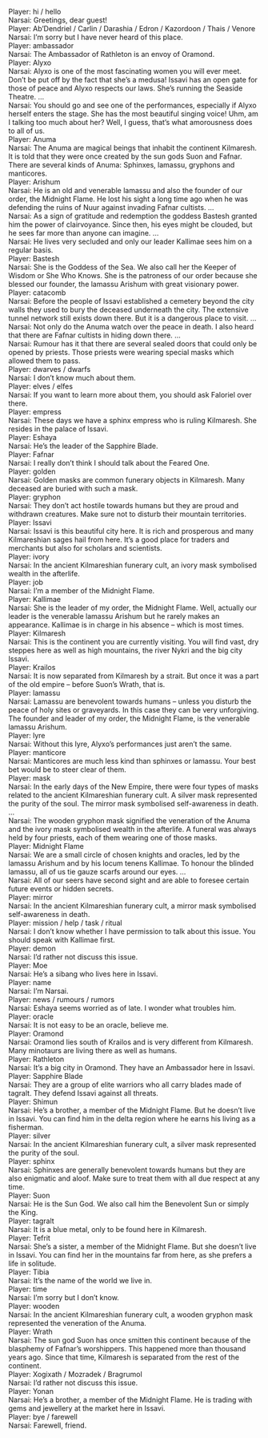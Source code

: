 Player: hi / hello  
Narsai: Greetings, dear guest!  
Player: Ab’Dendriel / Carlin / Darashia / Edron / Kazordoon / Thais / Venore  
Narsai: I’m sorry but I have never heard of this place.  
Player: ambassador  
Narsai: The Ambassador of Rathleton is an envoy of Oramond.  
Player: Alyxo  
Narsai: Alyxo is one of the most fascinating women you will ever meet. Don’t be put off by the fact that she’s a medusa! Issavi has an open gate for those of peace and Alyxo respects our laws. She’s running the Seaside Theatre. …  
Narsai: You should go and see one of the performances, especially if Alyxo herself enters the stage. She has the most beautiful singing voice! Uhm, am I talking too much about her? Well, I guess, that’s what amorousness does to all of us.  
Player: Anuma  
Narsai: The Anuma are magical beings that inhabit the continent Kilmaresh. It is told that they were once created by the sun gods Suon and Fafnar. There are several kinds of Anuma: Sphinxes, lamassu, gryphons and manticores.  
Player: Arishum  
Narsai: He is an old and venerable lamassu and also the founder of our order, the Midnight Flame. He lost his sight a long time ago when he was defending the ruins of Nuur against invading Fafnar cultists. …  
Narsai: As a sign of gratitude and redemption the goddess Bastesh granted him the power of clairvoyance. Since then, his eyes might be clouded, but he sees far more than anyone can imagine. …  
Narsai: He lives very secluded and only our leader Kallimae sees him on a regular basis.  
Player: Bastesh  
Narsai: She is the Goddess of the Sea. We also call her the Keeper of Wisdom or She Who Knows. She is the patroness of our order because she blessed our founder, the lamassu Arishum with great visionary power.  
Player: catacomb  
Narsai: Before the people of Issavi established a cemetery beyond the city walls they used to bury the deceased underneath the city. The extensive tunnel network still exists down there. But it is a dangerous place to visit. …  
Narsai: Not only do the Anuma watch over the peace in death. I also heard that there are Fafnar cultists in hiding down there. …  
Narsai: Rumour has it that there are several sealed doors that could only be opened by priests. Those priests were wearing special masks which allowed them to pass.  
Player: dwarves / dwarfs  
Narsai: I don’t know much about them.  
Player: elves / elfes  
Narsai: If you want to learn more about them, you should ask Faloriel over there.  
Player: empress  
Narsai: These days we have a sphinx empress who is ruling Kilmaresh. She resides in the palace of Issavi.  
Player: Eshaya  
Narsai: He’s the leader of the Sapphire Blade.  
Player: Fafnar  
Narsai: I really don’t think I should talk about the Feared One.  
Player: golden  
Narsai: Golden masks are common funerary objects in Kilmaresh. Many deceased are buried with such a mask.  
Player: gryphon  
Narsai: They don’t act hostile towards humans but they are proud and withdrawn creatures. Make sure not to disturb their mountain territories.  
Player: Issavi  
Narsai: Issavi is this beautiful city here. It is rich and prosperous and many Kilmareshian sages hail from here. It’s a good place for traders and merchants but also for scholars and scientists.  
Player: ivory  
Narsai: In the ancient Kilmareshian funerary cult, an ivory mask symbolised wealth in the afterlife.  
Player: job  
Narsai: I’m a member of the Midnight Flame.  
Player: Kallimae  
Narsai: She is the leader of my order, the Midnight Flame. Well, actually our leader is the venerable lamassu Arishum but he rarely makes an appearance. Kallimae is in charge in his absence – which is most times.  
Player: Kilmaresh  
Narsai: This is the continent you are currently visiting. You will find vast, dry steppes here as well as high mountains, the river Nykri and the big city Issavi.  
Player: Krailos  
Narsai: It is now separated from Kilmaresh by a strait. But once it was a part of the old empire – before Suon’s Wrath, that is.  
Player: lamassu  
Narsai: Lamassu are benevolent towards humans – unless you disturb the peace of holy sites or graveyards. In this case they can be very unforgiving. The founder and leader of my order, the Midnight Flame, is the venerable lamassu Arishum.  
Player: lyre  
Narsai: Without this lyre, Alyxo’s performances just aren’t the same.  
Player: manticore  
Narsai: Manticores are much less kind than sphinxes or lamassu. Your best bet would be to steer clear of them.  
Player: mask  
Narsai: In the early days of the New Empire, there were four types of masks related to the ancient Kilmareshian funerary cult. A silver mask represented the purity of the soul. The mirror mask symbolised self-awareness in death. …  
Narsai: The wooden gryphon mask signified the veneration of the Anuma and the ivory mask symbolised wealth in the afterlife. A funeral was always held by four priests, each of them wearing one of those masks.  
Player: Midnight Flame  
Narsai: We are a small circle of chosen knights and oracles, led by the lamassu Arishum and by his locum tenens Kallimae. To honour the blinded lamassu, all of us tie gauze scarfs around our eyes. …  
Narsai: All of our seers have second sight and are able to foresee certain future events or hidden secrets.  
Player: mirror  
Narsai: In the ancient Kilmareshian funerary cult, a mirror mask symbolised self-awareness in death.  
Player: mission / help / task / ritual  
Narsai: I don’t know whether I have permission to talk about this issue. You should speak with Kallimae first.  
Player: demon  
Narsai: I’d rather not discuss this issue.  
Player: Moe  
Narsai: He’s a sibang who lives here in Issavi.  
Player: name  
Narsai: I’m Narsai.  
Player: news / rumours / rumors  
Narsai: Eshaya seems worried as of late. I wonder what troubles him.  
Player: oracle  
Narsai: It is not easy to be an oracle, believe me.  
Player: Oramond  
Narsai: Oramond lies south of Krailos and is very different from Kilmaresh. Many minotaurs are living there as well as humans.  
Player: Rathleton  
Narsai: It’s a big city in Oramond. They have an Ambassador here in Issavi.  
Player: Sapphire Blade  
Narsai: They are a group of elite warriors who all carry blades made of tagralt. They defend Issavi against all threats.  
Player: Shimun  
Narsai: He’s a brother, a member of the Midnight Flame. But he doesn’t live in Issavi. You can find him in the delta region where he earns his living as a fisherman.  
Player: silver  
Narsai: In the ancient Kilmareshian funerary cult, a silver mask represented the purity of the soul.  
Player: sphinx  
Narsai: Sphinxes are generally benevolent towards humans but they are also enigmatic and aloof. Make sure to treat them with all due respect at any time.  
Player: Suon  
Narsai: He is the Sun God. We also call him the Benevolent Sun or simply the King.  
Player: tagralt  
Narsai: It is a blue metal, only to be found here in Kilmaresh.  
Player: Tefrit  
Narsai: She’s a sister, a member of the Midnight Flame. But she doesn’t live in Issavi. You can find her in the mountains far from here, as she prefers a life in solitude.  
Player: Tibia  
Narsai: It’s the name of the world we live in.  
Player: time  
Narsai: I’m sorry but I don’t know.  
Player: wooden  
Narsai: In the ancient Kilmareshian funerary cult, a wooden gryphon mask represented the veneration of the Anuma.  
Player: Wrath  
Narsai: The sun god Suon has once smitten this continent because of the blasphemy of Fafnar’s worshippers. This happened more than thousand years ago. Since that time, Kilmaresh is separated from the rest of the continent.  
Player: Xogixath / Mozradek / Bragrumol  
Narsai: I’d rather not discuss this issue.  
Player: Yonan  
Narsai: He’s a brother, a member of the Midnight Flame. He is trading with gems and jewellery at the market here in Issavi.  
Player: bye / farewell  
Narsai: Farewell, friend.  
